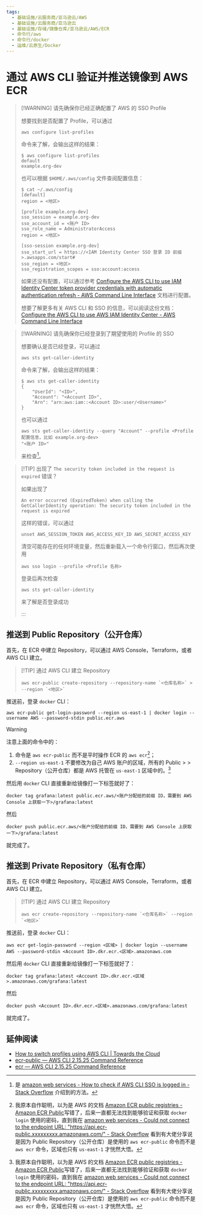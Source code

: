 ```yaml
---
tags:
  - 基础设施/云服务商/亚马逊云/AWS
  - 基础设施/云服务商/亚马逊云
  - 基础设施/存储/镜像仓库/亚马逊云/AWS/ECR
  - 命令行/aws
  - 命令行/docker
  - 运维/云原生/Docker
---
```

# 通过 AWS CLI 验证并推送镜像到 AWS ECR

> [!WARNING] 请先确保你已经正确配置了 AWS 的 SSO Profile
>
> 想要找到是否配置了 Profile，可以通过
>
> ```shell
> aws configure list-profiles
> ```
>
> 命令来了解，会输出这样的结果：
>
> ```shell
> $ aws configure list-profiles
> default
> example.org-dev
> ```
>
> 也可以根据 `$HOME/.aws/config` 文件查阅配置信息：
>
> ```shell
> $ cat ~/.aws/config
> [default]
> region = <地区>
>
> [profile example.org-dev]
> sso_session = example.org-dev
> sso_account_id = <账户 ID>
> sso_role_name = AdministratorAccess
> region = <地区>
>
> [sso-session example.org-dev]
> sso_start_url = https://<IAM Identity Center SSO 登录 ID 前缀>.awsapps.com/start#
> sso_region = <地区>
> sso_registration_scopes = sso:account:access
> ```
>
> 如果还没有配置，可以通过参考 [Configure the AWS CLI to use IAM Identity Center token provider credentials with automatic authentication refresh - AWS Command Line Interface](https://docs.aws.amazon.com/cli/latest/userguide/sso-configure-profile-token.html) 文档进行配置。
>
> 想要了解更多有关 AWS CLI 和 SSO 的信息，可以阅读这份文档：[Configure the AWS CLI to use AWS IAM Identity Center - AWS Command Line Interface](https://docs.aws.amazon.com/cli/latest/userguide/cli-configure-sso.html)

> [!WARNING] 请先确保你已经登录到了期望使用的 Profile 的 SSO
>
> 想要确认是否已经登录，可以通过
>
> ```shell
> aws sts get-caller-identity
> ```
>
> 命令来了解，会输出这样的结果：
>
> ```shell
> $ aws sts get-caller-identity
> {
>     "UserId": "<ID>",
>     "Account": "<Account ID>",
>     "Arn": "arn:aws:iam::<Account ID>:user/<Username>"
> }
> ```
>
> 也可以通过
>
> ```shell
> aws sts get-caller-identity --query "Account" --profile <Profile 配置信息，比如 example.org-dev>
> "<账户 ID>"
> ```
>
> 来检查[^1]。

> [!TIP] 出现了 `The security token included in the request is expired` 错误？
>
> 如果出现了
>
> ```
> An error occurred (ExpiredToken) when calling the GetCallerIdentity operation: The security token included in the request is expired
> ```
>
> 这样的错误，可以通过
>
> ```shell
> unset AWS_SESSION_TOKEN AWS_ACCESS_KEY_ID AWS_SECRET_ACCESS_KEY
> ```
>
> 清空可能存在的任何环境变量，然后重新载入一个命令行窗口，然后再次使用
>
> ```shell
> aws sso login --profile <Profile 名称>
> ```
>
> 登录后再次检查
>
> ```shell
> aws sts get-caller-identity
> ```
>
> 来了解是否登录成功
>
> :::

## 推送到 Public Repository（公开仓库）

首先，在 ECR 中建立 Repository，可以通过 AWS Console，Terraform，或者 AWS CLI 建立。

> [!TIP] 通过 AWS CLI 建立 Repository
>
> ```shell
> aws ecr-public create-repository --repository-name `<仓库名称>` > --region `<地区>`
> ```

推送前，登录 `docker` CLI：

```shell
aws ecr-public get-login-password --region us-east-1 | docker login --username AWS --password-stdin public.ecr.aws
```

> [!WARNING]
>
> 注意上面的命令中的：
>
> 1. 命令是 `aws ecr-public` 而不是平时操作 ECR 的 `aws ecr`[^2]；
> 2. `--region us-east-1` 不要修改为自己 AWS 账户的区域，所有的 Public > > Repository（公开仓库）都是 AWS 托管在 `us-east-1` 区域中的。[^2]

然后用 `docker` CLI 直接重新给镜像打一下标签就好了：

```shell
docker tag grafana:latest public.ecr.aws/<账户分配给的前缀 ID，需要到 AWS Console 上获取一下>/grafana:latest
```

然后

```shell
docker push public.ecr.aws/<账户分配给的前缀 ID，需要到 AWS Console 上获取一下>/grafana:latest
```

就完成了。

## 推送到 Private Repository（私有仓库）

首先，在 ECR 中建立 Repository，可以通过 AWS Console，Terraform，或者 AWS CLI 建立。

> [!TIP] 通过 AWS CLI 建立 Repository
>
> ```shell
> aws ecr create-repository --repository-name `<仓库名称>` --region `<地区>`
> ```

推送前，登录 `docker` CLI：

```
aws ecr get-login-password --region <区域> | docker login --username AWS --password-stdin <Account ID>.dkr.ecr.<区域>.amazonaws.com
```

然后用 `docker` CLI 直接重新给镜像打一下标签就好了：

```shell
docker tag grafana:latest <Account ID>.dkr.ecr.<区域>.amazonaws.com/grafana:latest
```

然后

```shell
docker push <Account ID>.dkr.ecr.<区域>.amazonaws.com/grafana:latest
```

就完成了。
## 延伸阅读

- [How to switch profiles using AWS CLI | Towards the Cloud](https://towardsthecloud.com/aws-cli-switch-profiles)
- [ecr-public — AWS CLI 2.15.25 Command Reference](https://awscli.amazonaws.com/v2/documentation/api/latest/reference/ecr-public/index.html?highlight=ecr%20public)
- [ecr — AWS CLI 2.15.25 Command Reference](https://awscli.amazonaws.com/v2/documentation/api/latest/reference/ecr/index.html?highlight=ecr)

[^1]: 是 [amazon web services - How to check if AWS CLI SSO is logged in - Stack Overflow](https://stackoverflow.com/questions/73029532/how-to-check-if-aws-cli-sso-is-logged-in) 介绍到的方法。
[^2]: 我原本自作聪明，以为是 AWS 的文档 [Amazon ECR public registries - Amazon ECR Public](https://docs.aws.amazon.com/AmazonECR/latest/public/public-registries.html#public-registry-auth)写错了，后来一直都无法找到能够验证和获取 `docker login` 使用的密码，直到我在 [amazon web services - Could not connect to the endpoint URL: "https://api.ecr-public.xxxxxxxxx.amazonaws.com/" - Stack Overflow](https://stackoverflow.com/questions/69274998/could-not-connect-to-the-endpoint-url-https-api-ecr-public-xxxxxxxxx-amazona) 看到有大佬分享说是因为 Public Repository（公开仓库）是使用的 `aws ecr-public` 命令而不是 `aws ecr` 命令，区域也只有 `us-east-1` 才恍然大悟。
